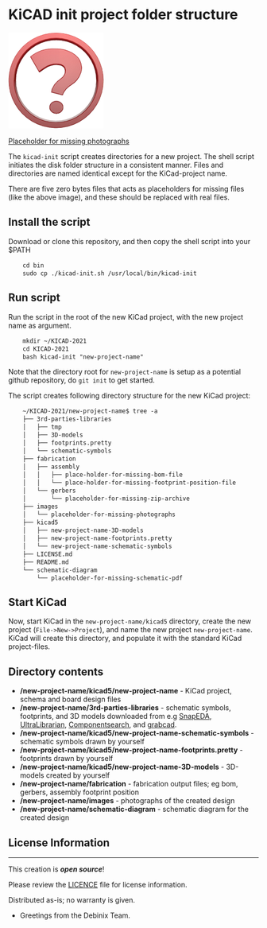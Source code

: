 # KiCAD init project folder structure 

![Placeholder for missing photographs](./images/placeholder-for-missing-photographs.png)

[Placeholder for missing photographs](./images/placeholder-for-missing-photographs.png)

The `kicad-init` script creates directories for a new project. The shell script initiates the disk folder structure in a consistent manner.
Files and directories are named identical except for the KiCad-project name.

There are five zero bytes files that acts as placeholders for missing files (like the above image), and these should be replaced with real files.

## Install the script

Download or clone this repository, and then copy the shell script into your $PATH

        cd bin
        sudo cp ./kicad-init.sh /usr/local/bin/kicad-init

## Run script

Run the script in the root of the new KiCad project, with the new project name as argument.

        mkdir ~/KICAD-2021
        cd KICAD-2021
        bash kicad-init "new-project-name"

Note that the directory root for `new-project-name` is setup as a potential github repository, do `git init` to get started.

The script creates following directory structure for the new KiCad project:

        ~/KICAD-2021/new-project-name$ tree -a
        ├── 3rd-parties-libraries
        │   ├── tmp        
        │   ├── 3D-models
        │   ├── footprints.pretty
        │   └── schematic-symbols
        ├── fabrication
        │   ├── assembly
        │   │   ├── place-holder-for-missing-bom-file
        │   │   └── place-holder-for-missing-footprint-position-file
        │   └── gerbers
        │       └── placeholder-for-missing-zip-archive
        ├── images
        │   └── placeholder-for-missing-photographs
        ├── kicad5
        │   ├── new-project-name-3D-models
        │   ├── new-project-name-footprints.pretty
        │   └── new-project-name-schematic-symbols
        ├── LICENSE.md
        ├── README.md
        └── schematic-diagram
            └── placeholder-for-missing-schematic-pdf

## Start KiCad

Now, start KiCad in the `new-project-name/kicad5` directory, create the new project (`File->New->Project`), and name the new project `new-project-name`. KiCad will create this directory, and populate it with the standard KiCad project-files.

## Directory contents

* **/new-project-name/kicad5/new-project-name** - KiCad project, schema and board design files
* **/new-project-name/3rd-parties-libraries** - schematic symbols, footprints, and 3D models downloaded from e.g [SnapEDA](https://www.snapeda.com/home/), [UltraLibrarian](https://www.ultralibrarian.com), [Componentsearch](https://componentsearchengine.com), and [grabcad](https://grabcad.com).
* **/new-project-name/kicad5/new-project-name-schematic-symbols** - schematic symbols drawn by yourself
* **/new-project-name/kicad5/new-project-name-footprints.pretty** - footprints drawn by yourself
* **/new-project-name/kicad5/new-project-name-3D-models** - 3D-models created by yourself
* **/new-project-name/fabrication** - fabrication output files; eg bom, gerbers, assembly footprint position
* **/new-project-name/images** - photographs of the created design
* **/new-project-name/schematic-diagram** - schematic diagram for the created design

## License Information
-------------------

This creation is _**open source**_! 

Please review the [LICENCE](LICENSE.md) file for license information. 

Distributed as-is; no warranty is given.

- Greetings from the Debinix Team.

